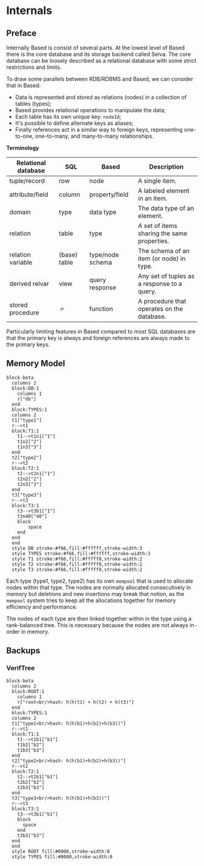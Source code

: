 # Internals

## Preface

Internally Based is consist of several parts. At the lowest level of Based
there is the core database and its storage backend called Selva. The core
database can be loosely described as a relational database with some strict
restrictions and limits.

To draw some parallels between RDB/RDBMS and Based, we can consider that
in Based:

- Data is represented and stored as relations (nodes) in a collection of tables (types);
- Based provides relational operations to manipulate the data;
- Each table has its own unique key: `nodeId`;
- It's possible to define alternate keys as aliases;
- Finally references act in a similar way to foreign keys,
  representing one-to-one, one-to-many, and many-to-many relationships.

**Terminology**

| Relational database   | SQL           | Based             | Description                                   |
|-----------------------|---------------|-------------------|-----------------------------------------------|
| tuple/record          | row           | node              | A single item.                                |
| attribute/field       | column        | property/field    | A labeled element in an item.                 |
| domain                | type          | data type         | The data type of an element.                  |
| relation              | table         | type              | A set of items sharing the same properties.   |
| relation variable     | (base) table  | type/node schema  | The schema of an item (or node) in type.      |
| derived relvar        | view          | query response    | Any set of tuples as a response to a query.   |
| stored procedure      | 〃            | function          | A procedure that operates on the database.    |

Particularly limiting features in Based compared to most SQL databases are that
the primary key is always and foreign references are always made to the primary
keys.

## Memory Model

```mermaid
block-beta
  columns 2
  block:DB:1
    columns 1
    r["db"]
  end
  block:TYPES:1
  columns 2
  t1["type1"]
  r-->t1
  block:T1:1
    t1-->t1n1["1"]
    t1n2["2"]
    t1n3["3"]
  end
  t2["type2"]
  r-->t2
  block:T2:1
    t2-->t2n1["1"]
    t2n2["2"]
    t2n3["3"]
  end
  t3["type3"]
  r-->t3
  block:T3:1
    t3-->t3b1["1"]
    t3n40["40"]
    block
        space
    end
  end
  end
  style DB stroke:#f66,fill:#ffffff,stroke-width:3
  style TYPES stroke:#f66,fill:#ffffff,stroke-width:3
  style T1 stroke:#f66,fill:#fffff0,stroke-width:2
  style T2 stroke:#f66,fill:#fffff0,stroke-width:2
  style T3 stroke:#f66,fill:#fffff0,stroke-width:2
```

Each type (type1, type2, type2) has its own `mempool` that is used to allocate
nodes within that type. The nodes are normally allocated consecutively in
memory but deletions and new insertions may break that notion, as the `mempool`
system tries to keep all the allocations together for memory efficiency and
performance.

The nodes of each type are then linked together within in the type using a
rank-balanced tree. This is necessary because the nodes are not always in-order
in memory.

## Backups

### VerifTree

```mermaid
block-beta
  columns 2
  block:ROOT:1
    columns 1
    r["root<br/>hash: h(h(t1) + h(t2) + h(t3)"]
  end
  block:TYPES:1
  columns 2
  t1["type1<br/>hash: h(h(b1)+h(b2)+h(b3))"]
  r-->t1
  block:T1:1
    t1-->t1b1["b1"]
    t1b2["b2"]
    t1b3["b3"]
  end
  t2["type2<br/>hash: h(h(b1)+h(b2)+h(b3))"]
  r-->t2
  block:T2:1
    t2-->t2b1["b1"]
    t2b2["b2"]
    t2b3["b3"]
  end
  t3["type3<br/>hash: h(h(b1)+h(b3))"]
  r-->t3
  block:T3:1
    t3-->t3b1["b1"] 
    block
      space
    end
    t3b3["b3"]
  end
  end
  style ROOT fill:#0000,stroke-width:0
  style TYPES fill:#0000,stroke-width:0
```
